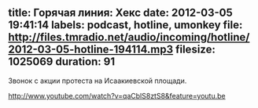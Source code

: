 title: Горячая линия: Хекс
date: 2012-03-05 19:41:14
labels: podcast, hotline, umonkey
file: http://files.tmradio.net/audio/incoming/hotline/2012-03-05-hotline-194114.mp3
filesize: 1025069
duration: 91
---
Звонок с акции протеста на Исаакиевской площади.

http://www.youtube.com/watch?v=qaCblS8ztS8&feature=youtu.be
